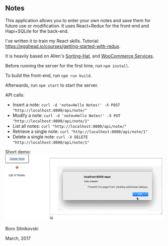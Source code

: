 Notes
-----
This application allows you to enter your own notes and save them for future use or modification. It uses React+Redux for the front-end and Hapi+SQLite for the back-end.

I've written it to train my React skills. Tutorial: https://egghead.io/courses/getting-started-with-redux.

It is heavily based on Allen's [Sorting-Hat](https://github.com/allendav/sorting-hat), and [WooCommerce Services](https://github.com/Automattic/woocommerce-services/).

Before running the server for the first time, run `npm install`.

To build the front-end, run `npm run build`.

Afterwards, run `npm start` to start the server.

API calls:
- Insert a note: `curl -d 'note=Hello Notes!' -X POST "http://localhost:8000/api/note/"`
- Modify a note: `curl -d 'note=Hello Notes!' -X PUT "http://localhost:8000/api/note/1"`
- List all notes: `curl "http://localhost:8000/api/note/"`
- Retrieve a single note: `curl "http://localhost:8000/api/note/1"`
- Delete a single note: `curl -X DELETE "http://localhost:8000/api/note/1"`

Short demo:
![Notes demo](https://raw.githubusercontent.com/bor0/notes/master/notes-demo.gif)

Boro Sitnikovski

March, 2017
